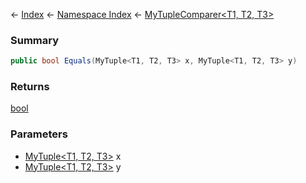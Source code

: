 ← [Index](Api-Index) ← [Namespace Index](Namespace-Index) ← [MyTupleComparer<T1, T2, T3>](VRage.MyTupleComparer`3)

### Summary

```csharp
public bool Equals(MyTuple<T1, T2, T3> x, MyTuple<T1, T2, T3> y)
```

### Returns

[bool](https://docs.microsoft.com/en-us/dotnet/api/system.boolean?view=netframework-4.6)

### Parameters

* [MyTuple<T1, T2, T3>]() x
* [MyTuple<T1, T2, T3>]() y
